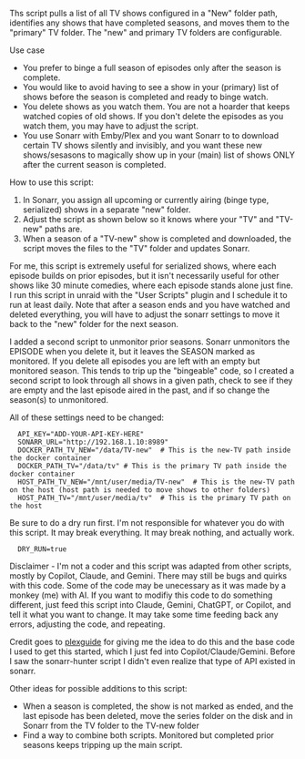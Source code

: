 Ths script pulls a list of all TV shows configured in a "New" folder path, identifies any shows that have completed seasons, and moves them to the "primary" TV folder. The "new" and primary TV folders are configurable. 

Use case
* You prefer to binge a full season of episodes only after the season is complete.
* You would like to avoid having to see a show in your (primary) list of shows before the season is completed and ready to binge watch.
* You delete shows as you watch them. You are not a hoarder that keeps watched copies of old shows. If you don't delete the episodes as you watch them, you may have to adjust the script.
* You use Sonarr with Emby/Plex and you want Sonarr to to download certain TV shows silently and invisibly, and you want these new shows/sesasons to magically show up in your (main) list of shows ONLY after the current season is completed.

How to use this script:
1. In Sonarr, you assign all upcoming or currently airing (binge type, serialized) shows in a separate "new" folder.
2. Adjust the script as shown below so it knows where your "TV" and "TV-new" paths are.
3. When a season of a "TV-new" show is completed and downloaded, the script moves the files to the "TV" folder and updates Sonarr.
 
For me, this script is extremely useful for serialized shows, where each episode builds on prior episodes, but it isn't necessarily useful for other shows like 30 minute comedies, where each episode stands alone just fine. I run this script in unraid with the "User Scripts" plugin and I schedule it to run at least daily. Note that after a season ends and you have watched and deleted everything, you will have to adjust the sonarr settings to move it back to the "new" folder for the next season.

I added a second script to unmonitor prior seasons. Sonarr unmonitors the EPISODE when you delete it, but it leaves the SEASON marked as monitored. If you delete all episodes you are left with an empty but monitored season. This tends to trip up the "bingeable" code, so I created a second script to look through all shows in a given path, check to see if they are empty and the last episode aired in the past, and if so change the season(s) to unmonitored.

All of these settings need to be changed:

      API_KEY="ADD-YOUR-API-KEY-HERE"
      SONARR_URL="http://192.168.1.10:8989"
      DOCKER_PATH_TV_NEW="/data/TV-new"  # This is the new-TV path inside the docker container
      DOCKER_PATH_TV="/data/tv" # This is the primary TV path inside the docker container
      HOST_PATH_TV_NEW="/mnt/user/media/TV-new"  # This is the new-TV path on the host (host path is needed to move shows to other folders)
      HOST_PATH_TV="/mnt/user/media/tv"  # This is the primary TV path on the host

Be sure to do a dry run first. I'm not responsible for whatever you do with this script. It may break everything. It may break nothing, and actually work. 

      DRY_RUN=true  

Disclaimer - I'm not a coder and this script was adapted from other scripts, mostly by Copilot, Claude, and Gemini. There may still be bugs and quirks with this code. Some of the code may be unecessary as it was made by a monkey (me) with AI. If you want to modifiy this code to do something different, just feed this script into Claude, Gemini, ChatGPT, or Copilot, and tell it what you want to change. It may take some time feeding back any errors, adjusting the code, and repeating. 

Credit goes to [plexguide](https://github.com/plexguide/Sonarr-Hunter/) for giving me the idea to do this and the base code I used to get this started, which I just fed into Copilot/Claude/Gemini. Before I saw the sonarr-hunter script I didn't even realize that type of API existed in sonarr. 

Other ideas for possible additions to this script:
- When a season is completed, the show is not marked as ended, and the last episode has been deleted, move the series folder on the disk and in Sonarr from the TV folder to the TV-new folder
- Find a way to combine both scripts. Monitored but completed prior seasons keeps tripping up the main script.

